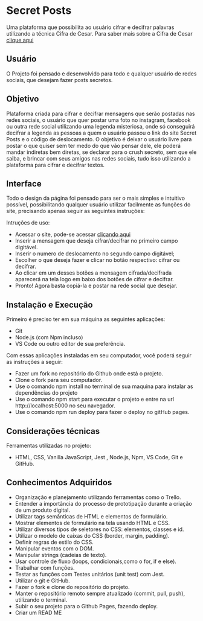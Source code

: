 # Secret Posts

Uma plataforma que possibilita ao usuário cifrar e decifrar palavras utilizando a técnica Cifra de Cesar.
Para saber mais sobre a Cifra de Cesar [clique aqui](https://pt.wikipedia.org/wiki/Cifra_de_C%C3%A9sar)
 

## Usuário

O Projeto foi pensado e desenvolvido para todo e qualquer usuário de redes sociais, que desejam fazer posts secretos. 

## Objetivo

Plataforma criada para cifrar e decifrar mensagens que serão postadas nas redes sociais, o usuário que quer postar uma foto no instagram, facebook ou outra rede social utilizando uma legenda misteriosa, onde só conseguirá decifrar a legenda as pessoas a quem o usuário passou o link do site Secret Posts e o código de deslocamento. O objetivo é deixar o usuário livre para postar o que quiser sem ter medo do que vão pensar dele, ele poderá mandar indiretas bem diretas, se declarar para o crush secreto, sem que ele saiba, e brincar com seus amigos nas redes sociais, tudo isso utilizando a plataforma para cifrar e decifrar textos.

## Interface

Todo o design da página foi pensado para ser o mais simples e intuitivo possível, possibilitando qualquer usuário utilizar facilmente as funções do site, precisando apenas seguir as seguintes instruções:

Intruções de uso:

* Acessar o site, pode-se acessar [clicando aqui](https://kfsardela.github.io/SAP004-cipher/)
* Inserir a mensagem que deseja cifrar/decifrar no primeiro campo digitável.
* Inserir o numero de deslocamento no segundo campo digitável;
* Escolher o que deseja fazer e clicar no botão respectivo: cifrar ou decifrar.
* Ao clicar em um desses botões a mensagem cifrada/decifrada aparecerá na tela logo em baixo dos botões de cifrar e decifrar.
* Pronto! Agora basta copiá-la e postar na rede social que desejar.



## Instalação e Execução

Primeiro é preciso ter em sua máquina as seguintes aplicações:

* Git 
* Node.js (com Npm incluso)
* VS Code ou outro editor de sua preferência.

Com essas aplicações instaladas em seu computador, você poderá seguir as instruções a seguir:

* Fazer um fork no repositório do Github onde está o projeto.
* Clone o fork para seu computador.
* Use o comando npm install no terminal de sua maquina para instalar as dependências do projeto
* Use o comando npm start para executar o projeto e entre na url http://localhost:5000 no seu navegador.
* Use o comando npm run deploy para fazer o deploy no gitHub pages.

## Considerações técnicas

Ferramentas utilizadas no projeto:

* HTML, CSS, Vanilla JavaScript, Jest , Node.js, Npm, VS Code, Git e GitHub.


## Conhecimentos Adquiridos

* Organização e planejamento utilizando ferramentas como o Trello.
* Entender a importância do processo de prototipação durante a criação de um produto digital.
* Utilizar tags semânticas de HTML e elementos de formulário.
* Mostrar elementos de formulário na tela usando HTML e CSS.
* Utilizar diversos tipos de seletores no CSS: elementos, classes e id.
* Utilizar o modelo de caixas do CSS (border, margin, padding).
* Definir regras de estilo do CSS.
* Manipular eventos com o DOM.
* Manipular strings (cadeias de texto).
* Usar controle de fluxo (loops, condicionais,como o for, if e else).
* Trabalhar com funções.
* Testar as funções com Testes unitários (unit test) com Jest.
* Utilizar o git e GitHub.
* Fazer o fork e clone do repositório do projeto.
* Manter o repositório remoto sempre atualizado (commit, pull, push), utilizando o terminal.
* Subir o seu projeto para o Github Pages, fazendo deploy.
* Criar um READ ME